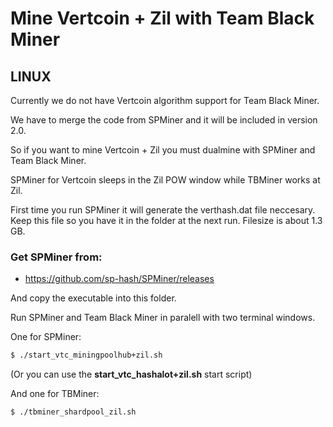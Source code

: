 
# Mine Vertcoin + Zil with Team Black Miner

## LINUX
Currently we do not have Vertcoin algorithm support for Team Black Miner.

We have to merge the code from SPMiner and it will be included in version 2.0.

So if you want to mine Vertcoin + Zil you must dualmine with SPMiner and Team Black Miner.

SPMiner for Vertcoin sleeps in the Zil POW window while TBMiner works at Zil.

First time you run SPMiner it will generate the verthash.dat file neccesary.
Keep this file so you have it in the folder at the next run.
Filesize is about 1.3 GB.

### Get SPMiner from:

* https://github.com/sp-hash/SPMiner/releases

And copy the executable into this folder.

Run SPMiner and Team Black Miner in paralell with two terminal windows.

One for SPMiner:

```bash
$ ./start_vtc_miningpoolhub+zil.sh
```

(Or you can use the **start_vtc_hashalot+zil.sh** start script)

And one for TBMiner:

```bash
$ ./tbminer_shardpool_zil.sh
```
